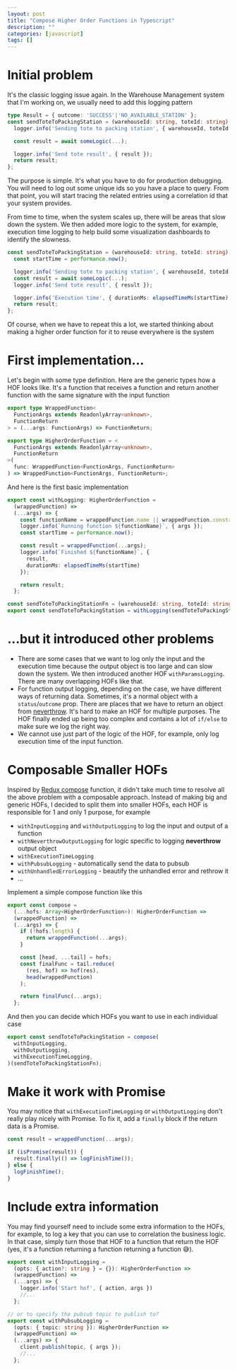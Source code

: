 ```yaml
---
layout: post
title: "Compose Higher Order Functions in Typescript"
description: ""
categories: [javascript]
tags: []
---
```


# Initial problem

It's the classic logging issue again. In the Warehouse Management system that I'm working on, we
usually need to add this logging pattern

```typescript
type Result = { outcome: 'SUCCESS'|'NO_AVAILABLE_STATION' };
const sendToteToPackingStation = (warehouseId: string, toteId: string): Promise<Result> => {
  logger.info('Sending tote to packing station', { warehouseId, toteId });

  const result = await someLogic(...);

  logger.info('Send tote result', { result });
  return result;
};
```

The purpose is simple. It's what you have to do for production debugging. You will need to log out
some unique ids so you have a place to query. From that point, you will start tracing the related
entries using a correlation id that your system provides.

From time to time, when the system scales up, there will be areas that slow down the system.
We then added more logic to the system, for example, execution time logging to help build some
visualization dashboards to identify the slowness.

```typescript
const sendToteToPackingStation = (warehouseId: string, toteId: string): Promise<Result> => {
  const startTime = performance.now();

  logger.info('Sending tote to packing station', { warehouseId, toteId });
  const result = await someLogic(...);
  logger.info('Send tote result', { result });

  logger.info('Execution time', { durationMs: elapsedTimeMs(startTime) });
  return result;
};
```

Of course, when we have to repeat this a lot, we started thinking about making a higher order
function for it to reuse everywhere is the system

# First implementation...

Let's begin with some type definition. Here are the generic types how a HOF looks like. It's a
function that receives a function and return another function with the same signature with the
input function

```typescript
export type WrappedFunction<
  FunctionArgs extends ReadonlyArray<unknown>,
  FunctionReturn
> = (...args: FunctionArgs) => FunctionReturn;

export type HigherOrderFunction = <
  FunctionArgs extends ReadonlyArray<unknown>,
  FunctionReturn
>(
  func: WrappedFunction<FunctionArgs, FunctionReturn>
) => WrappedFunction<FunctionArgs, FunctionReturn>;
```

<!-- more -->

And here is the first basic implementation

```typescript
export const withLogging: HigherOrderFunction =
  (wrappedFunction) =>
  (...args) => {
    const functionName = wrappedFunction.name || wrappedFunction.constructor.name;
    logger.info(`Running function ${functionName}`, { args });
    const startTime = performance.now();

    const result = wrappedFunction(...args);
    logger.info(`Finished ${functionName}`, {
      result,
      durationMs: elapsedTimeMs(startTime)      
    });

    return result;
  };

const sendToteToPackingStationFn = (warehouseId: string, toteId: string): Promise<Result> => {...}
export const sendToteToPackingStation = withLogging(sendToteToPackingStationFn);
```

# ...but it introduced other problems

- There are some cases that we want to log only the input and the execution time because the output
object is too large and can slow down the system. We then introduced another HOF
`withParamsLogging`. There are many overlapping HOFs like that.
- For function output logging, depending on the case, we have different ways of returning data.
Sometimes, it's a normal object with a `status`/`outcome` prop. There are places that we have to
return an object from [neverthrow](https://www.npmjs.com/package/neverthrow). It's hard to make
an HOF for multiple purposes. The HOF finally ended up being too complex and contains a lot of 
`if/else` to make sure we log the right way.
- We cannot use just part of the logic of the HOF, for example, only log execution time of the input
function.

# Composable Smaller HOFs

Inspired by [Redux compose](https://redux.js.org/api/compose) function, it didn't take much time
to resolve all the above problem with a composable approach. Instead of making big and generic HOFs,
I decided to split them into smaller HOFs, each HOF is responsible for 1 and only 1 purpose, for
example

- `withInputLogging` and `withOutputLogging` to log the input and output of a function
- `withNeverthrowOutputLogging` for logic specific to logging **neverthrow** output object
- `withExecutionTimeLogging`
- `withPubsubLogging` - automatically send the data to pubsub
- `withUnhandledErrorLogging` - beautify the unhandled error and rethrow it
- ...

Implement a simple compose function like this

```typescript
export const compose =
  (...hofs: Array<HigherOrderFunction>): HigherOrderFunction =>
  (wrappedFunction) =>
  (...args) => {
    if (!hofs.length) {
      return wrappedFunction(...args);
    }

    const [head, ...tail] = hofs;
    const finalFunc = tail.reduce(
      (res, hof) => hof(res),
      head(wrappedFunction)
    );

    return finalFunc(...args);
  };
```

And then you can decide which HOFs you want to use in each individual case

```typescript
export const sendToteToPackingStation = compose(
  withInputLogging,
  withOutputLogging,
  withExecutionTimeLogging,
)(sendToteToPackingStationFn);
```

# Make it work with Promise

You may notice that `withExecutionTimeLogging` or `withOutputLogging` don't really play nicely with
Promise. To fix it, add a `finally` block if the return data is a Promise.

```typescript
const result = wrappedFunction(...args);

if (isPromise(result)) {
  result.finally(() => logFinishTime());
} else {
  logFinishTime();
}
```

# Include extra information

You may find yourself need to include some extra information to the HOFs, for example, to log a key
that you can use to correlation the business logic. In that case, simply turn those that HOF to a
function that return the HOF (yes, it's a function returning a function returning a function 😅).

```typescript
export const withInputLogging =
  (opts: { action?: string } = {}): HigherOrderFunction =>
  (wrappedFunction) =>
  (...args) => {
    logger.info('Start hof', { action, args })
    //...
  };

// or to specify the pubsub topic to publish to?
export const withPubsubLogging =
  (opts: { topic: string }): HigherOrderFunction =>
  (wrappedFunction) =>
  (...args) => {
    client.publish(topic, { args });
    //...
  };
```